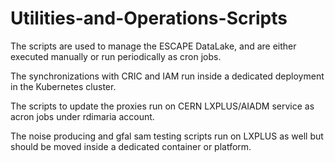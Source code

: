 # Utilities-and-Operations-Scripts

The scripts are used to manage the ESCAPE DataLake, and are either executed manually or run periodically as cron jobs.

The synchronizations with CRIC and IAM run inside a dedicated deployment in the Kubernetes cluster.

The scripts to update the proxies run on CERN LXPLUS/AIADM service as acron jobs under rdimaria account.

The noise producing and gfal sam testing scripts run on LXPLUS as well but should be moved inside a dedicated container or platform.